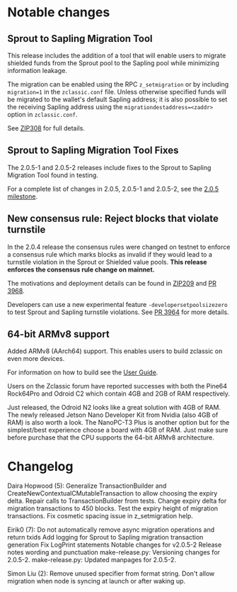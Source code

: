 Notable changes
===============

Sprout to Sapling Migration Tool
--------------------------------
This release includes the addition of a tool that will enable users to migrate
shielded funds from the Sprout pool to the Sapling pool while minimizing
information leakage. 

The migration can be enabled using the RPC `z_setmigration` or by including
`migration=1` in the `zclassic.conf` file. Unless otherwise specified funds will be
migrated to the wallet's default Sapling address; it is also possible to set the 
receiving Sapling address using the `migrationdestaddress=<zaddr>` option in
`zclassic.conf`.

See [ZIP308](https://github.com/zclassic/zips/blob/master/zip-0308.rst) for full details.

Sprout to Sapling Migration Tool Fixes
--------------------------------------
The 2.0.5-1 and 2.0.5-2 releases include fixes to the Sprout to Sapling
Migration Tool found in testing.

For a complete list of changes in 2.0.5, 2.0.5-1 and 2.0.5-2, see the [2.0.5 milestone](https://github.com/zclassic/zclassic/milestone/79?closed=1).

New consensus rule: Reject blocks that violate turnstile
--------------------------------------------------------
In the 2.0.4 release the consensus rules were changed on testnet to enforce a
consensus rule which marks blocks as invalid if they would lead to a turnstile
violation in the Sprout or Shielded value pools.
**This release enforces the consensus rule change on mainnet.**

The motivations and deployment details can be found in
[ZIP209](https://github.com/zclassic/zips/blob/master/zip-0209.rst) and
[PR 3968](https://github.com/zclassic/zclassic/pull/3968).

Developers can use a new experimental feature `-developersetpoolsizezero` to test
Sprout and Sapling turnstile violations. See [PR 3964](https://github.com/zclassic/zclassic/pull/3964) for more details.

64-bit ARMv8 support
--------------------
Added ARMv8 (AArch64) support. This enables users to build zclassic on even more
devices.

For information on how to build see the [User Guide](https://zclassic.readthedocs.io/en/latest/rtd_pages/user_guide.html#build).

Users on the Zclassic forum have reported successes with both the Pine64 Rock64Pro
and Odroid C2 which contain 4GB and 2GB of RAM respectively.

Just released, the Odroid N2 looks like a great solution with 4GB of RAM. The
newly released Jetson Nano Developer Kit from Nvidia (also 4GB of RAM) is also
worth a look. The NanoPC-T3 Plus is another option but for the simplest/best
experience choose a board with 4GB of RAM. Just make sure before purchase that
the CPU supports the 64-bit ARMv8 architecture.

Changelog
=========

Daira Hopwood (5):
      Generalize TransactionBuilder and CreateNewContextualCMutableTransaction to allow choosing the expiry delta.
      Repair calls to TransactionBuilder from tests.
      Change expiry delta for migration transactions to 450 blocks.
      Test the expiry height of migration transactions.
      Fix cosmetic spacing issue in z_setmigration help.

Eirik0 (7):
      Do not automatically remove async migration operations and return txids
      Add logging for Sprout to Sapling migration transaction generation
      Fix LogPrint statements
      Notable changes for v2.0.5-2
      Release notes wording and punctuation
      make-release.py: Versioning changes for 2.0.5-2.
      make-release.py: Updated manpages for 2.0.5-2.

Simon Liu (2):
      Remove unused specifier from format string.
      Don't allow migration when node is syncing at launch or after waking up.


